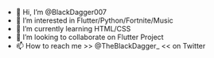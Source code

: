 - 👋 Hi, I’m @BlackDagger007
- 👀 I’m interested in Flutter/Python/Fortnite/Music
- 🌱 I’m currently learning HTML/CSS
- 💞️ I’m looking to collaborate on Flutter Project
- 📫 How to reach me >> @TheBlackDagger_  << on Twitter 

<!---
BlackDagger007/BlackDagger007 is a ✨ special ✨ repository because its `README.md` (this file) appears on your GitHub profile.
You can click the Preview link to take a look at your changes.
--->
